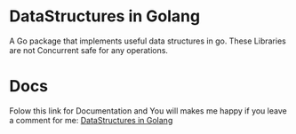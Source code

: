 # DataStructures in Golang
 A Go package that implements useful data structures in go.
 These Libraries are not Concurrent safe for any operations.

# Docs
Folow this link for Documentation and You will makes me happy if you leave a comment for me: [DataStructures in Golang](https://gist.github.com/DapperBlondie/d6c8c058a92e269cdeb0f04edfe2a466)